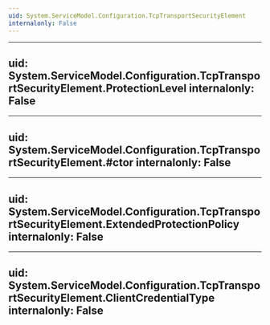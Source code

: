 ```yaml
---
uid: System.ServiceModel.Configuration.TcpTransportSecurityElement
internalonly: False
---
```


---
uid: System.ServiceModel.Configuration.TcpTransportSecurityElement.ProtectionLevel
internalonly: False
---

---
uid: System.ServiceModel.Configuration.TcpTransportSecurityElement.#ctor
internalonly: False
---

---
uid: System.ServiceModel.Configuration.TcpTransportSecurityElement.ExtendedProtectionPolicy
internalonly: False
---

---
uid: System.ServiceModel.Configuration.TcpTransportSecurityElement.ClientCredentialType
internalonly: False
---
